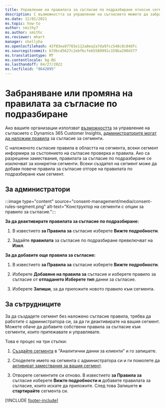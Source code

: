```yaml
---
title: Управление на правилата за съгласие по подразбиране относно сегментите
description: С възможността за управление на съгласието можете да забраните или промените правилата за съгласие по подразбиране, ако са разрешени замествания.
ms.date: 12/01/2021
ms.topic: how-to
author: smithy7
ms.author: smithc
ms.reviewer: mhart
manager: shellyha
ms.openlocfilehash: 43f03ea97765e112a8ea2a7da97cc548c8c84dfc
ms.sourcegitcommit: b7dbcd5627c2ebfbcfe65589991c159ba290d377
ms.translationtype: MT
ms.contentlocale: bg-BG
ms.lasthandoff: 04/27/2022
ms.locfileid: "8642095"
---
```

# <a name="disable-or-change-default-consent-rules"></a>Забраняване или промяна на правилата за съгласие по подразбиране

Ако вашите организации използват [възможността](consent-management/overview.md) за управление на съгласието с Dynamics 365 Customer Insights, [администраторите могат да наложим правила](activate-consent.md) за съгласие за сегменти. 

С наложеното съгласие правила в областта на сегмента, всеки сегмент информира за състоянието на съгласие проверка и правила. Ако са разрешени замествания, правилата за съгласие по подразбиране се изключват за конкретни сегменти. Всеки създател на сегмент може да добави повече правила за съгласие отгоре на правилата по подразбиране към сегмент. 

## <a name="for-administrators"></a>За администратори

:::image type="content" source="consent-management/media/consent-rules-segment.png" alt-text="Конструктор на сегменти с опции за правило за съгласие.":::

**За да деактивирате правилата за съгласие по подразбиране:**

1. В известието **за Правила за** съгласие изберете **Вижте подробности**. 

1. Задайте **правилата** за съгласие по подразбиране превключват на **Изкл**.

**За да добавите още правила за съгласие:**

1. В известието **за Правила за** съгласие изберете **Вижте подробности**. 

1. Изберете **Добавяне на правила за** съгласие и изберете правило за съгласие от **отпадането Изберете тип** данни за съгласие.

1. Изберете **Запиши**, за да приложите новото правило към сегмента.

## <a name="for-contributors"></a>За сътрудниците

За да създадете сегмент без наложено съгласие правила, трябва да работите с администратора си, за да ги деактивирате на вашия сегмент. Можете обаче да добавите собствени правила за съгласие към сегменти, които притежавате и управлявате.

Това е процес на три стъпки: 
1. [Създайте сегмента](segments.md) в "Аналитични данни за клиенти" и го запишете. 

1. Споделете името на сегмента с администратора си и ги помолете да [активират замествания за вашия сегмент](activate-consent.md). 

1. Отворете сегментите си отново. В известието **за Правила за** съгласие изберете **Вижте подробности и** добавете правилата за съгласие, които искате да приложите. След това Запишете **и** **стартирайте** сегмента си.



[!INCLUDE [footer-include](includes/footer-banner.md)] 
